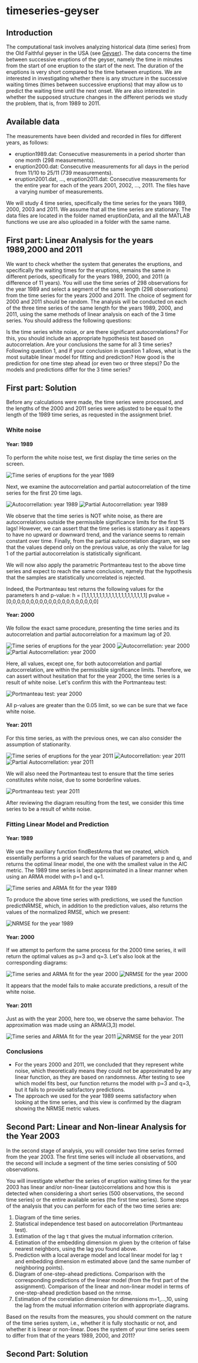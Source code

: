 # timeseries-geyser

## Introduction
The computational task involves analyzing historical data (time series) from the Old Faithful geyser in the USA (see [Geyser](http://www.geyserstudy.org/geyser.aspx?pGeyserNo=OLDFAITHFUL)). The data concerns the time between successive eruptions of the geyser, namely the time in minutes from the start of one eruption to the start of the next. The duration of the eruptions is very short compared to the time between eruptions. We are interested in investigating whether there is any structure in the successive waiting times (times between successive eruptions) that may allow us to predict the waiting time until the next onset. We are also interested in whether the supposed structure changes in the different periods we study the problem, that is, from 1989 to 2011.

## Available data
The measurements have been divided and recorded in files for different years, as follows:

* eruption1989.dat: Consecutive measurements in a period shorter than one month (298 measurements).
* eruption2000.dat: Consecutive measurements for all days in the period from 11/10 to 25/11 (739 measurements).
* eruption2001.dat, …, eruption2011.dat: Consecutive measurements for the entire year for each of the years 2001, 2002, …, 2011.
The files have a varying number of measurements.

We will study 4 time series, specifically the time series for the years 1989, 2000, 2003 and 2011. We assume that all the time series are stationary. The data files are located in the folder named eruptionData, and all the MATLAB functions we use are also uploaded in a folder with the same name.

## First part: Linear Analysis for the years 1989,2000 and 2011
We want to check whether the system that generates the eruptions, and specifically the waiting times for the eruptions, remains the same in different periods, specifically for the years 1989, 2000, and 2011 (a difference of 11 years). You will use the time series of 298 observations for the year 1989 and select a segment of the same length (298 observations) from the time series for the years 2000 and 2011. The choice of segment for 2000 and 2011 should be random. The analysis will be conducted on each of the three time series of the same length for the years 1989, 2000, and 2011, using the same methods of linear analysis on each of the 3 time series. You should address the following questions:

Is the time series white noise, or are there significant autocorrelations? For this, you should include an appropriate hypothesis test based on autocorrelation. Are your conclusions the same for all 3 time series?
Following question 1, and if your conclusion in question 1 allows, what is the most suitable linear model for fitting and prediction? How good is the prediction for one time step ahead (or even two or three steps)? Do the models and predictions differ for the 3 time series?

## First part: Solution
Before any calculations were made, the time series were processed, and the lengths of the 2000 and 2011 series were adjusted to be equal to the length of the 1989 time series, as requested in the assignment brief.

### White noise
#### Year: 1989
To perform the white noise test, we first display the time series on the screen.

![Time series of eruptions for the year 1989](/images/timeseries_eruptions_1989.png)

Next, we examine the autocorrelation and partial autocorrelation of the time series for the first 20 time lags.

![Autocorrellation: year 1989](/images/autocorr_1989.png)
![Partial Autocorrellation: year 1989](/images/par_autocorr_1989.png)

We observe that the time series is NOT white noise, as there are autocorrelations outside the permissible significance limits for the first 15 lags! However, we can assert that the time series is stationary as it appears to have no upward or downward trend, and the variance seems to remain constant over time. Finally, from the partial autocorrelation diagram, we see that the values depend only on the previous value, as only the value for lag 1 of the partial autocorrelation is statistically significant.

We will now also apply the parametric Portmanteau test to the above time series and expect to reach the same conclusion, namely that the hypothesis that the samples are statistically uncorrelated is rejected.

Indeed, the Portmanteau test returns the following values for the parameters h and p-value:
h = [1,1,1,1,1,1,1,1,1,1,1,1,1,1,1,1,1,1,1,1]
pvalue = [0,0,0,0,0,0,0,0,0,0,0,0,0,0,0,0,0,0,0,0]

#### Year: 2000
We follow the exact same procedure, presenting the time series and its autocorrelation and partial autocorrelation for a maximum lag of 20.

![Time series of eruptions for the year 2000](/images/timeseries_eruptions_2000.png)
![Autocorrellation: year 2000](/images/autocorr_2000.png)
![Partial Autocorrellation: year 2000](/images/par_autocorr_2000.png)

Here, all values, except one, for both autocorrelation and partial autocorrelation, are within the permissible significance limits. Therefore, we can assert without hesitation that for the year 2000, the time series is a result of white noise. Let's confirm this with the Portmanteau test:

![Portmanteau test: year 2000](/images/portmanteau_2000.png)

All p-values are greater than the 0.05 limit, so we can be sure that we face white noise.

#### Year: 2011
For this time series, as with the previous ones, we can also consider the assumption of stationarity.

![Time series of eruptions for the year 2011](/images/timeseries_eruptions_2011.png)
![Autocorrellation: year 2011](/images/autocorr_2011.png)
![Partial Autocorrellation: year 2011](/images/par_autocorr_2011.png)

We will also need the Portmanteau test to ensure that the time series constitutes white noise, due to some borderline values.

![Portmanteau test: year 2011](/images/portmanteau_2011.png)

After reviewing the diagram resulting from the test, we consider this time series to be a result of white noise.

### Fitting Linear Model and Prediction
#### Year: 1989
We use the auxiliary function findBestArma that we created, which essentially performs a grid search for the values of parameters p and q, and returns the optimal linear model, the one with the smallest value in the AIC metric. The 1989 time series is best approximated in a linear manner when using an ARMA model with p=1 and q=1.

![Time series and ARMA fit for the year 1989](/images/timeseries_arma_1989.png)

To produce the above time series with predictions, we used the function predictNRMSE, which, in addition to the prediction values, also returns the values of the normalized RMSE, which we present:

![NRMSE for the year 1989](/images/nrmse_1989.png)

#### Year: 2000
If we attempt to perform the same process for the 2000 time series, it will return the optimal values as p=3 and q=3. Let's also look at the corresponding diagrams:

![Time series and ARMA fit for the year 2000](/images/timeseries_arma_2000.png)
![NRMSE for the year 2000](/images/nrmse_2000.png)

It appears that the model fails to make accurate predictions, a result of the white noise.

#### Year: 2011
Just as with the year 2000, here too, we observe the same behavior. The approximation was made using an ARMA(3,3) model.

![Time series and ARMA fit for the year 2011](/images/timeseries_arma_2011.png)
![NRMSE for the year 2011](/images/nrmse_2011.png)

### Conclusions

* For the years 2000 and 2011, we concluded that they represent white noise, which theoretically means they could not be approximated by any linear function, as they are based on randomness. After testing to see which model fits best, our function returns the model with p=3 and q=3, but it fails to provide satisfactory predictions.
* The approach we used for the year 1989 seems satisfactory when looking at the time series, and this view is confirmed by the diagram showing the NRMSE metric values.

## Second Part: Linear and Non-linear Analysis for the Year 2003
In the second stage of analysis, you will consider two time series formed from the year 2003. The first time series will include all observations, and the second will include a segment of the time series consisting of 500 observations.

You will investigate whether the series of eruption waiting times for the year 2003 has linear and/or non-linear (auto)correlations and how this is detected when considering a short series (500 observations, the second time series) or the entire available series (the first time series). Some steps of the analysis that you can perform for each of the two time series are:

1. Diagram of the time series.
2. Statistical independence test based on autocorrelation (Portmanteau test).
3. Estimation of the lag τ that gives the mutual information criterion.
4. Estimation of the embedding dimension m given by the criterion of false nearest neighbors, using the lag you found above.
5. Prediction with a local average model and local linear model for lag τ and embedding dimension m estimated above (and the same number of neighboring points).
6. Diagram of one-step-ahead predictions. Comparison with the corresponding predictions of the linear model (from the first part of the assignment). Comparison of the linear and non-linear model in terms of one-step-ahead prediction based on the nrmse.
7. Estimation of the correlation dimension for dimensions m=1,…,10, using the lag from the mutual information criterion with appropriate diagrams.

Based on the results from the measures, you should comment on the nature of the time series system, i.e., whether it is fully stochastic or not, and whether it is linear or non-linear. Does the system of your time series seem to differ from that of the years 1989, 2000, and 2011?

## Second Part: Solution
